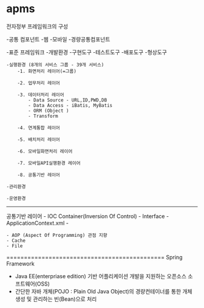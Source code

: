 # apms


전자정부 프레임워크의 구성

-공통 컴포넌트
	-웹
	-모바일
	-경량공통컴포넌트

-표준 프레임워크
	-개발환경
		-구현도구
		-테스트도구
		-배포도구
		-형상도구

	-실행환경 (8개의 서비스 그룹 - 39개 서비스)
		-1. 화면처리 레이어(=그룹)

		-2. 업무처리 레이어

		-3. 데이터처리 레이어
			- Data Source - URL,ID,PWD,DB
			- Data Access - iBatis, MyBatis
			- ORM (Object )
			- Transform

		-4. 연계통합 레이어

		-5. 배치처리 레이어

		-6. 모바일화면처리 레이어

		-7. 모바일API실행환경 레이어

		-8. 공통기반 레이어

	-관리환경

	-운영환경


-----------------------------------------------------------
공통기반 레이어
	- IOC Container(Inversion Of Control) 
		- Interface
		- ApplicationContext.xml
		- <bean name="bean명" class="클래스명">

	- AOP (Aspect Of Programming) 관점 지향
	- Cache
	- File
	
=============================================
Spring Framework
- Java EE(enterpriase edition) 기반 어플리케이션 개발을 지원하는 오픈소스 소프트웨어(OSS)
- 간단한 자바 개체(POJO : Plain Old Java Object)의 경량컨테이너를 통한 개체 생성 및 관리하는 빈(Bean)으로 처리
































